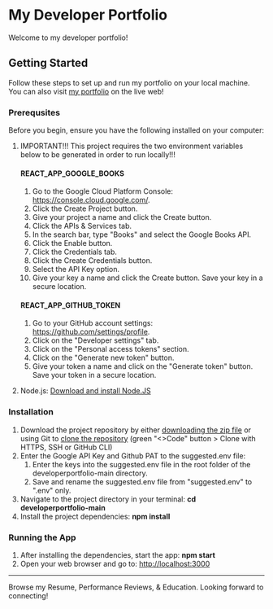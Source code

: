 # My Developer Portfolio

Welcome to my developer portfolio!

## Getting Started

Follow these steps to set up and run my portfolio on your local machine. You can also visit [my portfolio](https://theresa-whynot-developer-portfolio.netlify.app/) on the live web!

### Prerequsites

Before you begin, ensure you have the following installed on your computer:

1. IMPORTANT!!! This project requires the two environment variables below to be generated in order to run locally!!!
   
   #### REACT_APP_GOOGLE_BOOKS
   1. Go to the Google Cloud Platform Console: https://console.cloud.google.com/.
   2. Click the Create Project button.
   3. Give your project a name and click the Create button.
   4. Click the APIs & Services tab.
   5. In the search bar, type "Books" and select the Google Books API.
   6. Click the Enable button.
   7. Click the Credentials tab.
   8. Click the Create Credentials button.
   9. Select the API Key option.
   10. Give your key a name and click the Create button. Save your key in a secure location.

   #### REACT_APP_GITHUB_TOKEN
   1. Go to your GitHub account settings: https://github.com/settings/profile.
   2. Click on the "Developer settings" tab.
   3. Click on the "Personal access tokens" section.
   4. Click on the "Generate new token" button.
   5. Give your token a name and click on the "Generate token" button. Save your token in a secure location.

2. Node.js: [Download and install Node.JS](https://nodejs.org/)


### Installation

1. Download the project repository by either [downloading the zip file](https://github.com/theresa-whynot/developerportfolio/archive/main.zip) or using Git to [clone the repository](https://github.com/theresa-whynot/developerportfolio.git) (green "<>Code" button > Clone with HTTPS, SSH or GitHub CLI) <br>
2. Enter the Google API Key and Github PAT to the suggested.env file:<br>
   1. Enter the keys into the suggested.env file in the root folder of the developerportfolio-main directory.
   2. Save and rename the suggested.env file from "suggested.env" to ".env" only. <br>
3. Navigate to the project directory in your terminal: **cd developerportfolio-main** <br>
4. Install the project dependencies: **npm install**
   
### Running the App

1. After installing the dependencies, start the app: **npm start**<br>
2. Open your web browser and go to: [http://localhost:3000](http://localhost:3000)

---

Browse my Resume, Performance Reviews, & Education. Looking forward to connecting!

